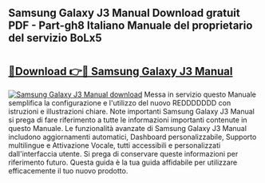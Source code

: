 ## Samsung Galaxy J3 Manual Download gratuit PDF - Part-gh8 Italiano Manuale del proprietario del servizio BoLx5

# <h2><a href="http://dfcz6lp.blite.top/?on=Samsung+Galaxy+J3+Manual">🔗Download 👉🔴 Samsung Galaxy J3 Manual</a></h2>

[![Samsung Galaxy J3 Manual download](https://i.imgur.com/lujVjoI.png)](http://dfcz6lp.blite.top/?on=Samsung+Galaxy+J3+Manual)
Messa in servizio questo Manuale semplifica la configurazione e l'utilizzo del nuovo REDDDDDDD con istruzioni e illustrazioni chiare. Note importanti Samsung Galaxy J3 Manual si prega di fare riferimento a tutte le informazioni importanti contenute in questo Manuale. Le funzionalità avanzate di Samsung Galaxy J3 Manual includono aggiornamenti automatici, Dashboard personalizzabile, Supporto multilingue e Attivazione Vocale, tutti accessibili e personalizzati dall'interfaccia utente. Si prega di conservare queste informazioni per riferimento futuro. Questa guida è la tua guida affidabile per utilizzare efficacemente il tuo nuovo prodotto.
